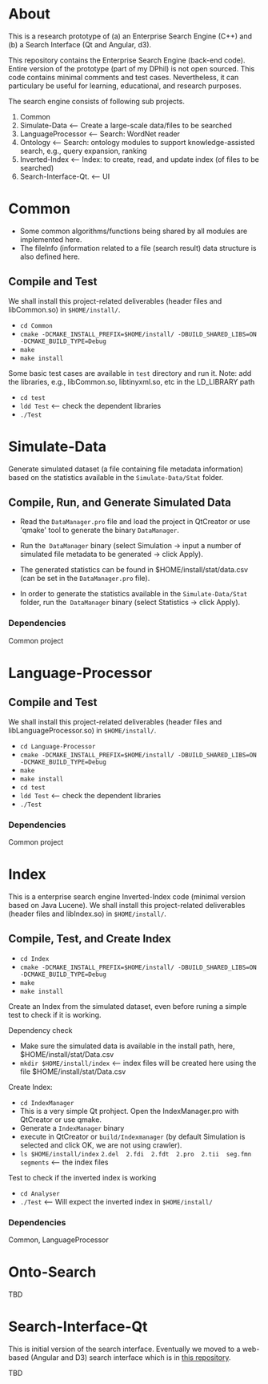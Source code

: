 # About

This is a research prototype of (a) an Enterprise Search Engine (C++) and (b) a Search Interface (Qt and Angular, d3). 


This repository contains the Enterprise Search Engine (back-end code).
Entire version of the prototype (part of my DPhil) is not open sourced. This code contains minimal comments and test cases.
Nevertheless, it can particulary be useful for learning, educational, and research purposes.


The search engine consists of following sub projects. 
 1. Common		
 2. Simulate-Data        <-- Create a large-scale data/files to be searched
 3. LanguageProcessor    <-- Search: WordNet reader 
 4. Ontology             <-- Search: ontology modules to support knowledge-assisted search, e.g., query expansion, ranking
 5. Inverted-Index       <-- Index: to create, read, and update index (of files to be searched) 
 6. Search-Interface-Qt. <-- UI


# Common  

- Some common algorithms/functions being shared by all modules are implemented here. 
- The fileInfo (information related to a file (search result) data structure is also defined here.
 
	
## Compile and Test

We shall install this project-related deliverables (header files and libCommon.so) in `$HOME/install/`. 

- `cd Common`
- `cmake -DCMAKE_INSTALL_PREFIX=$HOME/install/ -DBUILD_SHARED_LIBS=ON -DCMAKE_BUILD_TYPE=Debug `
- `make`
- `make install`

Some basic test cases are available in `test` directory and run it. Note: add the libraries, e.g., libCommon.so, libtinyxml.so, etc in the LD_LIBRARY path

- `cd test`
- `ldd Test`  <-- check the dependent libraries
- `./Test`


# Simulate-Data
Generate simulated dataset (a file containing file metadata information) based on the statistics available in the `Simulate-Data/Stat` folder.

## Compile, Run, and Generate Simulated Data


- Read the `DataManager.pro` file and load the project in QtCreator or use 'qmake' tool to generate the binary `DataManager`.

- Run the` DataManager` binary (select Simulation -> input a number of simulated file metadata to be generated -> click Apply). 

- The generated statistics can be found in $HOME/install/stat/data.csv (can be set in the `DataManager.pro` file).

- In order to generate the statistics available in the `Simulate-Data/Stat` folder, run the` DataManager` binary (select Statistics -> click Apply).   

### Dependencies
Common project



# Language-Processor
	
## Compile and Test

We shall install this project-related deliverables (header files and libLanguageProcessor.so) in `$HOME/install/`. 

- `cd Language-Processor`
- `cmake -DCMAKE_INSTALL_PREFIX=$HOME/install/ -DBUILD_SHARED_LIBS=ON -DCMAKE_BUILD_TYPE=Debug `
- `make`
- `make install`
- `cd test`
- `ldd Test`  <-- check the dependent libraries
- `./Test`

### Dependencies
Common project


# Index

This is a enterprise search engine Inverted-Index code (minimal version based on Java Lucene). 
We shall install this project-related deliverables (header files and libIndex.so) in `$HOME/install/`. 

## Compile, Test, and Create Index

- `cd Index`
- `cmake -DCMAKE_INSTALL_PREFIX=$HOME/install/ -DBUILD_SHARED_LIBS=ON -DCMAKE_BUILD_TYPE=Debug`
- `make`
- `make install`

Create an Index from the simulated dataset, even before runing a simple test to check if it is working.

Dependency check
- Make sure the simulated data is available in the install path, here, $HOME/install/stat/Data.csv
- `mkdir $HOME/install/index` <-- index files will be created here using the file $HOME/install/stat/Data.csv

Create Index:
- `cd IndexManager`
- This is a very simple Qt prohject. Open the IndexManager.pro with QtCreator or use qmake.
- Generate a `IndexManager` binary 
- execute in QtCreator or `build/Indexmanager` (by default Simulation is selected and click OK, we are not using crawler).
- `ls $HOME/install/index`
`2.del  2.fdi  2.fdt  2.pro  2.tii  seg.fmn  segments` <-- the index files 

Test to check if the inverted index is working

- `cd Analyser`
- `./Test` <-- Will expect the inverted index in `$HOME/install/`



### Dependencies
Common, LanguageProcessor


# Onto-Search

TBD

# Search-Interface-Qt
This is initial version of the search interface.
Eventually we moved to a web-based (Angular and D3) search interface which is in [this repository](https://github.com/saifulkhan/Search-Interface).

TBD
